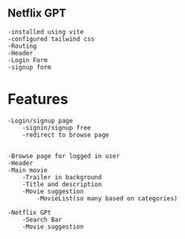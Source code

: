 ## Netflix GPT
    -installed using vite
    -configured tailwind css
    -Routing
    -Header
    -Login Form
    -signup form

# Features

    -Login/signup page
        -signin/signup free
        -redirect to browse page


    -Browse page for logged in user
    -Header
    -Main movie
        -Trailer in background
        -Title and description
        -Movie suggestion
            -MovieList(so many based on categories)

    -Netflix GPt
        -Search Bar
        -Movie suggestion
